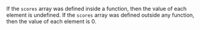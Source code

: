 If the `scores` array was defined inside a function, then the value of each element is undefined. If the `scores` array was defined outside any function, then the value of each element is 0.
